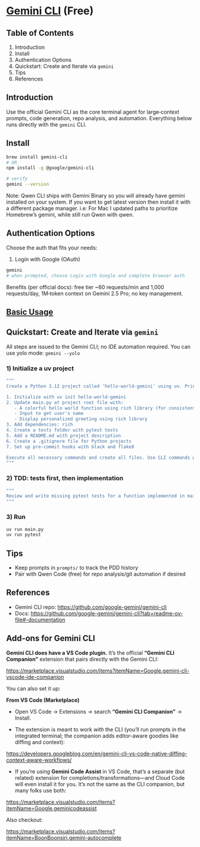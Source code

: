 # [Gemini CLI](https://github.com/google-gemini/gemini-cli) (Free)

## Table of Contents
1. Introduction
2. Install
3. Authentication Options
4. Quickstart: Create and Iterate via `gemini`
5. Tips
6. References

## Introduction
Use the official Gemini CLI as the core terminal agent for large‑context prompts, code generation, repo analysis, and automation. Everything below runs directly with the `gemini` CLI.

## Install
```bash
brew install gemini-cli
# OR
npm install -g @google/gemini-cli

# verify
gemini --version
```

Note: Qwen CLI ships with Gemini Binary so you will already have gemini installed on your system. If you want to get latest version then install it with a different package manager. i.e: For Mac I updated paths to prioritize Homebrew’s gemini, while still run Qwen with qwen.

## Authentication Options
Choose the auth that fits your needs:

1) Login with Google (OAuth)
```bash
gemini
# when prompted, choose Login with Google and complete browser auth
```
Benefits (per official docs): free tier ~60 requests/min and 1,000 requests/day, 1M‑token context on Gemini 2.5 Pro; no key management.

## [Basic Usage](https://github.com/google-gemini/gemini-cli?tab=readme-ov-file#-getting-started)

## Quickstart: Create and Iterate via `gemini`
All steps are issued to the Gemini CLI; no IDE automation required. You can use yolo mode: `gemini --yolo`


### 1) Initialize a uv project

```bash
"""
Create a Python 3.12 project called 'hello-world-gemini' using uv. Print the exact shell commands and then run them.

1. Initialize with uv init hello-world-gemini
2. Update main.py at project root file with:
   - A colorful hello world function using rich library (for consistent styling)
   - Input to get user's name
   - Display personalized greeting using rich library
3. Add dependencies: rich
4. Create a tests folder with pytest tests
5. Add a README.md with project description
6. Create a .gitignore file for Python projects
7. Set up pre-commit hooks with black and flake8

Execute all necessary commands and create all files. Use CLI commands where it;s efficient istead of writing files i.e: when creating a new project use uv init <proj_name> tog et boilerplate code. After completion document this prompt and the output in /prompts/** directory. Create a Numbered file i.e: 0001-init-project.prompt.md
"""
```

### 2) TDD: tests first, then implementation
```bash
"""
Review and write missing pytest tests for a function implemented in main.py. Test and update main.py to pass tests, and again run the tests. Output diffs and the exact commands executed. Continue to document prompt and effect in prompts dir.
"""
```

### 3) Run
```bash
uv run main.py
uv run pytest
```

## Tips
- Keep prompts in `prompts/` to track the PDD history
- Pair with Qwen Code (free) for repo analysis/git automation if desired

## References
- Gemini CLI repo: https://github.com/google-gemini/gemini-cli
- Docs: https://github.com/google-gemini/gemini-cli?tab=readme-ov-file#-documentation

## Add-ons for Gemini CLI

**Gemini CLI does have a VS Code plugin.** It’s the official **“Gemini CLI Companion”** extension that pairs directly with the Gemini CLI:

https://marketplace.visualstudio.com/items?itemName=Google.gemini-cli-vscode-ide-companion

You can also set it up:

**From VS Code (Marketplace)**

* Open VS Code → Extensions → search **“Gemini CLI Companion”** → Install. 

* The extension is meant to work *with* the CLI (you’ll run prompts in the integrated terminal; the companion adds editor-aware goodies like diffing and context):

https://developers.googleblog.com/en/gemini-cli-vs-code-native-diffing-context-aware-workflows/

* If you’re using **Gemini Code Assist** in VS Code, that’s a separate (but related) extension for completions/transformations—and Cloud Code will even install it for you. It’s not the same as the CLI companion, but many folks use both:

https://marketplace.visualstudio.com/items?itemName=Google.geminicodeassist

Also checkout:

https://marketplace.visualstudio.com/items?itemName=BoonBoonsiri.gemini-autocomplete




